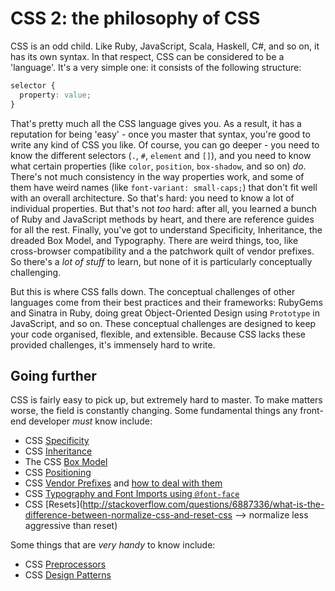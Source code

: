 CSS 2: the philosophy of CSS
====

CSS is an odd child. Like Ruby, JavaScript, Scala, Haskell, C#, and so on, it has its own syntax. In that respect, CSS can be considered to be a 'language'. It's a very simple one: it consists of the following structure:

```css
selector {
  property: value;
}
```

That's pretty much all the CSS language gives you. As a result, it has a reputation for being 'easy' - once you master that syntax, you're good to write any kind of CSS you like. Of course, you can go deeper - you need to know the different selectors (`.`, `#`, `element` and `[]`), and you need to know what certain properties (like `color`, `position`, `box-shadow`, and so on) _do_. There's not much consistency in the way properties work, and some of them have weird names (like `font-variant: small-caps;`) that don't fit well with an overall architecture. So that's hard: you need to know a lot of individual properties. But that's not _too_ hard: after all, you learned a bunch of Ruby and JavaScript methods by heart, and there are reference guides for all the rest. Finally, you've got to understand Specificity, Inheritance, the dreaded Box Model, and Typography. There are weird things, too, like cross-browser compatibility and a the patchwork quilt of vendor prefixes. So there's a _lot of stuff_ to learn, but none of it is particularly conceptually challenging.

But this is where CSS falls down. The conceptual challenges of other languages come from their best practices and their frameworks: RubyGems and Sinatra in Ruby, doing great Object-Oriented Design using `Prototype` in JavaScript, and so on. These conceptual challenges are designed to keep your code organised, flexible, and extensible. Because CSS lacks these provided challenges, it's immensely hard to write.

## Going further

CSS is fairly easy to pick up, but extremely hard to master. To make matters worse, the field is constantly changing. Some fundamental things any front-end developer _must_ know include:

- CSS [Specificity](https://developer.mozilla.org/en-US/docs/Web/CSS/Specificity)
- CSS [Inheritance](http://reference.sitepoint.com/css/inheritance)
- The CSS [Box Model](https://developer.mozilla.org/en-US/docs/Web/CSS/box_model)
- CSS [Positioning](http://learnlayout.com/position.html)
- CSS [Vendor Prefixes](http://webdesign.about.com/od/css/a/css-vendor-prefixes.htm) and [how to deal with them](https://css-tricks.com/how-to-deal-with-vendor-prefixes/)
- CSS [Typography and Font Imports using `@font-face`](http://learn.shayhowe.com/html-css/working-with-typography/)
- CSS [Resets](http://stackoverflow.com/questions/6887336/what-is-the-difference-between-normalize-css-and-reset-css --> normalize less aggressive than reset)

Some things that are _very handy_ to know include:

- CSS [Preprocessors](http://www.sitepoint.com/6-current-options-css-preprocessors/)
- CSS [Design Patterns](http://www.sitepoint.com/css-architectures-scalable-and-modular-approaches/)

